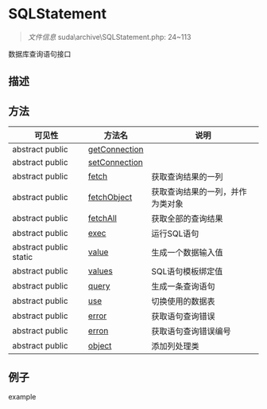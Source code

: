 #  SQLStatement 

> *文件信息* suda\archive\SQLStatement.php: 24~113


数据库查询语句接口


## 描述







## 方法

| 可见性 | 方法名 | 说明 |
|--------|-------|------|
|abstract  public  |[getConnection](SQLStatement/getConnection.md) |  |
|abstract  public  |[setConnection](SQLStatement/setConnection.md) |  |
|abstract  public  |[fetch](SQLStatement/fetch.md) | 获取查询结果的一列 |
|abstract  public  |[fetchObject](SQLStatement/fetchObject.md) | 获取查询结果的一列，并作为类对象 |
|abstract  public  |[fetchAll](SQLStatement/fetchAll.md) | 获取全部的查询结果 |
|abstract  public  |[exec](SQLStatement/exec.md) | 运行SQL语句 |
|abstract  public  static|[value](SQLStatement/value.md) | 生成一个数据输入值 |
|abstract  public  |[values](SQLStatement/values.md) | SQL语句模板绑定值 |
|abstract  public  |[query](SQLStatement/query.md) | 生成一条查询语句 |
|abstract  public  |[use](SQLStatement/use.md) | 切换使用的数据表 |
|abstract  public  |[error](SQLStatement/error.md) | 获取语句查询错误 |
|abstract  public  |[erron](SQLStatement/erron.md) | 获取语句查询错误编号 |
|abstract  public  |[object](SQLStatement/object.md) | 添加列处理类 |
 

## 例子

example